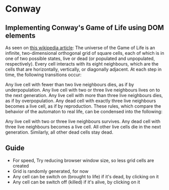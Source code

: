 # Conway
## Implementing Conway's Game of Life using DOM elements


As seen on [this wikipedia article](https://en.wikipedia.org/wiki/Conway%27s_Game_of_Life):
The universe of the Game of Life is an infinite, two-dimensional orthogonal grid of square cells, each of which is in one of two possible states, live or dead (or populated and unpopulated, respectively). Every cell interacts with its eight neighbours, which are the cells that are horizontally, vertically, or diagonally adjacent. At each step in time, the following transitions occur:

Any live cell with fewer than two live neighbours dies, as if by underpopulation.
Any live cell with two or three live neighbours lives on to the next generation.
Any live cell with more than three live neighbours dies, as if by overpopulation.
Any dead cell with exactly three live neighbours becomes a live cell, as if by reproduction.
These rules, which compare the behavior of the automaton to real life, can be condensed into the following:

Any live cell with two or three live neighbours survives.
Any dead cell with three live neighbours becomes a live cell.
All other live cells die in the next generation. Similarly, all other dead cells stay dead.

## Guide
- For speed, Try reducing browser window size, so less grid cells are created
- Grid is randomly generated, for now
- Any cell can be switch on (brought to life) if it's dead, by clicking on it
- Any cell can be switch off (killed) if it's alive, by clicking on it
